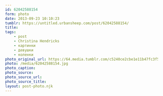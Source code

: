 ```yaml
---
id: 62042588154
form: photo
date: 2013-09-23 10:10:23
tumblr: https://untitled.urbansheep.com/post/62042588154/
title:
tags:
    - post
    - Christina Hendricks
    - картинки
    - девушки
    - коленки
photo_original_url: https://64.media.tumblr.com/c5240ce2cbe1e11b47fc3f542e5c0224/tumblr_mra4naxPvg1saw9gxo1_500.jpg
photo: /media/62042588154.jpg
photo_caption: 
photo_source:
photo_source_url:
photo_source_title:
layout: post-photo.njk
---
```


